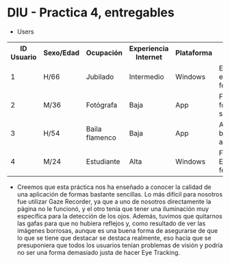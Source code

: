 # DIU - Practica 4, entregables

* Users
<table>
  <tr>
    <th>ID Usuario</th>
    <th>Sexo/Edad</th>
    <th>Ocupación</th>
    <th>Experiencia Internet</th>
    <th>Plataforma</th>
    <th>Perfil cubierto</th>
    <th>TEST</th>
    <th>SUS</th>
  </tr>
  <tr>
    <td>1</td>
    <td>H/66</td>
    <td>Jubilado</td>
    <td>Intermedio</td>
    <td>Windows</td>
    <td>Espiritual, excursionista, feliz</td>
    <td>B</td>
    <td>55</td>
  </tr>
  <tr>
    <td>2</td>
    <td>M/36</td>
    <td>Fotógrafa</td>
    <td>Baja</td>
    <td>App</td>
    <td>Familia, fotógrafa, sorprendida</td>
    <td>A</td>
    <td>62.5</td>
  </tr>
  <tr>
    <td>3</td>
    <td>H/54</td>
    <td>Baila flamenco</td>
    <td>Baja</td>
    <td>App</td>
    <td>Amigos, bailador, asustado</td>
    <td>B</td>
    <td>57.5</td>
  </tr>
  <tr>
    <td>4</td>
    <td>M/24</td>
    <td>Estudiante</td>
    <td>Alta</td>
    <td>Windows</td>
    <td>Familia, Estudiante, feliz</td>
    <td>A</td>
    <td>65</td>
  </tr>
</table>

* Creemos que esta práctica nos ha enseñado a conocer la calidad de una aplicación de formas bastante sencillas. Lo más difícil para nosotros fue utilizar Gaze Recorder, ya que a uno de nosotros directamente la página no le funcionó, y el otro tenía que tener una iluminación muy específica para la detección de los ojos. Además, tuvimos que quitarnos las gafas para que no hubiera reflejos y, como resultado de ver las imágenes borrosas, aunque es una buena forma de asegurarse de que lo que se tiene que destacar se destaca realmente, eso hacía que se presuponiera que todos los usuarios tenían problemas de visión y podría no ser una forma demasiado justa de hacer Eye Tracking.
